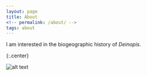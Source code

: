 ```yaml
---
layout: page
title: About
<!-- permalink: /about/ -->
tags: about
---
```


I am interested in the biogeographic history of *Deinopis*.


{:.center}

![alt text](https://.png)
